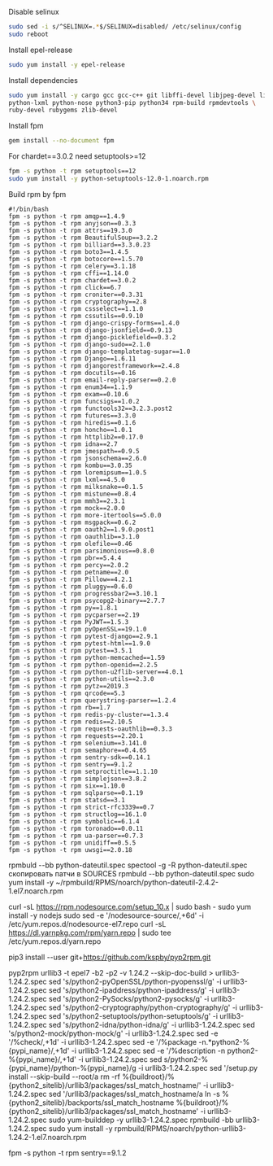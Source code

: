 Disable selinux

```bash
sudo sed -i s/^SELINUX=.*$/SELINUX=disabled/ /etc/selinux/config
sudo reboot
```



Install epel-release

```bash
sudo yum install -y epel-release
```

Install dependencies

```bash
sudo yum install -y cargo gcc gcc-c++ git libffi-devel libjpeg-devel libxml2-devel \ libxslt libxslt-devel make mc openssl-devel postgresql-devel python-devel \
python-lxml python-nose python3-pip python34 rpm-build rpmdevtools \
ruby-devel rubygems zlib-devel
```

Install fpm

```bash
gem install --no-document fpm
```

For chardet==3.0.2 need setuptools>=12

```bash
fpm -s python -t rpm setuptools==12
sudo yum install -y python-setuptools-12.0-1.noarch.rpm
```

Build rpm by fpm

```
#!/bin/bash
fpm -s python -t rpm amqp==1.4.9
fpm -s python -t rpm anyjson==0.3.3
fpm -s python -t rpm attrs==19.3.0
fpm -s python -t rpm BeautifulSoup==3.2.2
fpm -s python -t rpm billiard==3.3.0.23
fpm -s python -t rpm boto3==1.4.5
fpm -s python -t rpm botocore==1.5.70
fpm -s python -t rpm celery==3.1.18
fpm -s python -t rpm cffi==1.14.0
fpm -s python -t rpm chardet==3.0.2
fpm -s python -t rpm click==6.7
fpm -s python -t rpm croniter==0.3.31
fpm -s python -t rpm cryptography==2.8
fpm -s python -t rpm cssselect==1.1.0
fpm -s python -t rpm cssutils==0.9.10
fpm -s python -t rpm django-crispy-forms==1.4.0
fpm -s python -t rpm django-jsonfield==0.9.13
fpm -s python -t rpm django-picklefield==0.3.2
fpm -s python -t rpm django-sudo==2.1.0
fpm -s python -t rpm django-templatetag-sugar==1.0
fpm -s python -t rpm Django==1.6.11
fpm -s python -t rpm djangorestframework==2.4.8
fpm -s python -t rpm docutils==0.16
fpm -s python -t rpm email-reply-parser==0.2.0
fpm -s python -t rpm enum34==1.1.9
fpm -s python -t rpm exam==0.10.6
fpm -s python -t rpm funcsigs==1.0.2
fpm -s python -t rpm functools32==3.2.3.post2
fpm -s python -t rpm futures==3.3.0
fpm -s python -t rpm hiredis==0.1.6
fpm -s python -t rpm honcho==1.0.1
fpm -s python -t rpm httplib2==0.17.0
fpm -s python -t rpm idna==2.7
fpm -s python -t rpm jmespath==0.9.5
fpm -s python -t rpm jsonschema==2.6.0
fpm -s python -t rpm kombu==3.0.35
fpm -s python -t rpm loremipsum==1.0.5
fpm -s python -t rpm lxml==4.5.0
fpm -s python -t rpm milksnake==0.1.5
fpm -s python -t rpm mistune==0.8.4
fpm -s python -t rpm mmh3==2.3.1
fpm -s python -t rpm mock==2.0.0
fpm -s python -t rpm more-itertools==5.0.0
fpm -s python -t rpm msgpack==0.6.2
fpm -s python -t rpm oauth2==1.9.0.post1
fpm -s python -t rpm oauthlib==3.1.0
fpm -s python -t rpm olefile==0.46
fpm -s python -t rpm parsimonious==0.8.0
fpm -s python -t rpm pbr==5.4.4
fpm -s python -t rpm percy==2.0.2
fpm -s python -t rpm petname==2.0
fpm -s python -t rpm Pillow==4.2.1
fpm -s python -t rpm pluggy==0.6.0
fpm -s python -t rpm progressbar2==3.10.1
fpm -s python -t rpm psycopg2-binary==2.7.7
fpm -s python -t rpm py==1.8.1
fpm -s python -t rpm pycparser==2.19
fpm -s python -t rpm PyJWT==1.5.3
fpm -s python -t rpm pyOpenSSL==19.1.0
fpm -s python -t rpm pytest-django==2.9.1
fpm -s python -t rpm pytest-html==1.9.0
fpm -s python -t rpm pytest==3.5.1
fpm -s python -t rpm python-memcached==1.59
fpm -s python -t rpm python-openid==2.2.5
fpm -s python -t rpm python-u2flib-server==4.0.1
fpm -s python -t rpm python-utils==2.3.0
fpm -s python -t rpm pytz==2019.3
fpm -s python -t rpm qrcode==5.3
fpm -s python -t rpm querystring-parser==1.2.4
fpm -s python -t rpm rb==1.7
fpm -s python -t rpm redis-py-cluster==1.3.4
fpm -s python -t rpm redis==2.10.5
fpm -s python -t rpm requests-oauthlib==0.3.3
fpm -s python -t rpm requests==2.20.1
fpm -s python -t rpm selenium==3.141.0
fpm -s python -t rpm semaphore==0.4.65
fpm -s python -t rpm sentry-sdk==0.14.1
fpm -s python -t rpm sentry==9.1.2
fpm -s python -t rpm setproctitle==1.1.10
fpm -s python -t rpm simplejson==3.8.2
fpm -s python -t rpm six==1.10.0
fpm -s python -t rpm sqlparse==0.1.19
fpm -s python -t rpm statsd==3.1
fpm -s python -t rpm strict-rfc3339==0.7
fpm -s python -t rpm structlog==16.1.0
fpm -s python -t rpm symbolic==6.1.4
fpm -s python -t rpm toronado==0.0.11
fpm -s python -t rpm ua-parser==0.7.3
fpm -s python -t rpm unidiff==0.5.5
fpm -s python -t rpm uwsgi==2.0.18
```



rpmbuld --bb python-dateutil.spec
spectool -g -R python-dateutil.spec
скопировать патчи в SOURCES
rpmbuld --bb python-dateutil.spec
sudo yum install -y ~/rpmbuild/RPMS/noarch/python-dateutil-2.4.2-1.el7.noarch.rpm

curl -sL https://rpm.nodesource.com/setup_10.x | sudo bash -
sudo yum install -y nodejs
sudo sed -e '/nodesource-source/,+6d' -i /etc/yum.repos.d/nodesource-el7.repo
curl -sL https://dl.yarnpkg.com/rpm/yarn.repo | sudo tee /etc/yum.repos.d/yarn.repo

pip3 install --user git+https://github.com/kspby/pyp2rpm.git

pyp2rpm urllib3 -t epel7 -b2 -p2 -v 1.24.2 --skip-doc-build > urllib3-1.24.2.spec
sed 's/python2-pyOpenSSL/python-pyopenssl/g' -i urllib3-1.24.2.spec
sed 's/python2-ipaddress/python-ipaddress/g' -i urllib3-1.24.2.spec
sed 's/python2-PySocks/python2-pysocks/g' -i urllib3-1.24.2.spec
sed 's/python2-cryptography/python-cryptography/g' -i urllib3-1.24.2.spec
sed 's/python2-setuptools/python-setuptools/g' -i urllib3-1.24.2.spec
sed 's/python2-idna/python-idna/g' -i urllib3-1.24.2.spec
sed 's/python2-mock/python-mock/g' -i urllib3-1.24.2.spec
sed -e '/%check/,+1d' -i urllib3-1.24.2.spec
sed -e '/%package -n.*python2-%{pypi_name}/,+1d' -i urllib3-1.24.2.spec
sed -e '/%description -n python2-%{pypi_name}/,+1d' -i urllib3-1.24.2.spec
sed s/python2-%{pypi_name}/python-%{pypi_name}/g -i urllib3-1.24.2.spec
sed  '/setup.py install --skip-build --root/a rm -rf %{buildroot}\/%{python2_sitelib}\/urllib3\/packages\/ssl_match_hostname\/' -i urllib3-1.24.2.spec
sed  '/urllib3\/packages\/ssl_match_hostname/a ln -s %{python2_sitelib}/backports/ssl_match_hostname %{buildroot}/%{python2_sitelib}/urllib3/packages/ssl_match_hostname' -i urllib3-1.24.2.spec
sudo yum-builddep -y urllib3-1.24.2.spec 
rpmbuild -bb urllib3-1.24.2.spec 
sudo yum install -y rpmbuild/RPMS/noarch/python-urllib3-1.24.2-1.el7.noarch.rpm


fpm -s python -t rpm sentry==9.1.2
